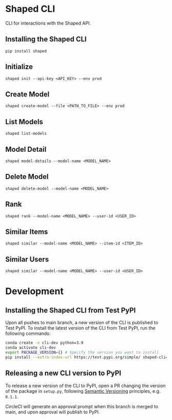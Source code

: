 # Shaped CLI

CLI for interactions with the Shaped API.


## Installing the Shaped CLI

```
pip install shaped
```

## Initialize
```
shaped init --api-key <API_KEY> --env prod
```

## Create Model
```
shaped create-model --file <PATH_TO_FILE> --env prod
```

## List Models
```
shaped list-models
```

## Model Detail
```
shaped model-details --model-name <MODEL_NAME>
```

## Delete Model
```
shaped delete-model --model-name <MODEL_NAME>
```

## Rank
```
shaped rank --model-name <MODEL_NAME> --user-id <USER_ID>
```

## Similar Items
```
shaped similar --model-name <MODEL_NAME> --item-id <ITEM_ID>
```

## Similar Users
```
shaped similar --model-name <MODEL_NAME> --user-id <USER_ID>
```

# Development

## Installing the Shaped CLI from Test PyPI

Upon all pushes to main branch, a new version of the CLI is published to Test PyPI. To install the latest version of the CLI from Test PyPI, run the following commands:

```bash
conda create -n cli-dev python=3.9
conda activate cli-dev
export PACKAGE_VERSION={} # Specify the version you want to install
pip install --extra-index-url https://test.pypi.org/simple/ shaped-cli==$PACKAGE_VERSION
```

## Releasing a new CLI version to PyPI

To release a new version of the CLI to PyPI, open a PR changing the version of the package in `setup.py`, following [Semantic Versioning](https://semver.org) principles, e.g. `0.1.1`.

CircleCI will generate an approval prompt when this branch is merged to main, and upon approval will publish to PyPI.